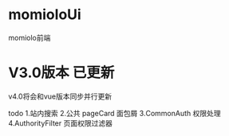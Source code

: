 # momioloUi
momiolo前端

# V3.0版本  已更新
v4.0将会和vue版本同步并行更新


 todo
 1.站内搜索
 2.公共  pageCard  面包屑
 3.CommonAuth 权限处理
 4.AuthorityFilter 页面权限过滤器


